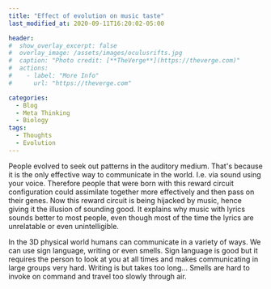 ```yaml
---
title: "Effect of evolution on music taste"
last_modified_at: 2020-09-11T16:20:02-05:00

header:
#  show_overlay_excerpt: false
#  overlay_image: /assets/images/oculusrifts.jpg
#  caption: "Photo credit: [**TheVerge**](https://theverge.com)"
#  actions:
#    - label: "More Info"
#      url: "https://theverge.com"

categories:
  - Blog
  - Meta Thinking
  - Biology	
tags:
  - Thoughts
  - Evolution	
---
```


People evolved to seek out patterns in the auditory medium. That's because it is the only effective way to communicate in the world. I.e. via sound using your voice. Therefore people that were born with this reward circuit configuration could assimilate together more effectively and then pass on their genes. Now this reward circuit is being hijacked by music, hence giving it the illusion of sounding good. It explains why music with lyrics sounds better to most people, even though most of the time the lyrics are unrelatable or even unintelligible.

In the 3D physical world humans can communicate in a variety of ways. We can use sign language, writing or even smells. Sign language is good but it requires the person to look at you at all times and makes communicating in large groups very hard. Writing is but takes too long... Smells are hard to invoke on command and travel too slowly through air.













